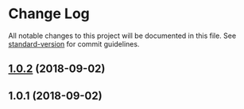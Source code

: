 # Change Log

All notable changes to this project will be documented in this file. See [standard-version](https://github.com/conventional-changelog/standard-version) for commit guidelines.

<a name="1.0.2"></a>
## [1.0.2](https://github.com/rob10e/svg-path/compare/v1.0.1...v1.0.2) (2018-09-02)



<a name="1.0.1"></a>
## 1.0.1 (2018-09-02)

